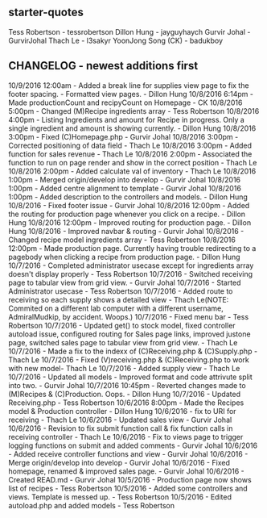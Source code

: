 ## starter-quotes

Tess Robertson - tessrobertson
Dillon Hung - jayguyhaych
Gurvir Johal - GurvirJohal
Thach Le - l3sakyr
YoonJong Song (CK) - badukboy

CHANGELOG - newest additions first
--------------------------------------
10/9/2016 12:00am - Added a break line for supplies view page to fix the footer spacing.
                  - Formatted view pages. - Dillon Hung
10/8/2016 6:14pm - Made productionCount and recipyCount on Homepage - CK
10/8/2016 5:00pm - Changed (M)Recipe ingredients array - Tess Robertson 
10/8/2016 4:00pm - Listing Ingredients and amount for Recipe in progress. Only a single ingredient and amount is showing currently. - Dillon Hung
10/8/2016 3:00pm - Fixed (C)Homepage.php - Gurvir Johal
10/8/2016 3:00pm - Corrected positioning of data field - Thach Le
10/8/2016 3:00pm - Added function for sales revenue - Thach Le
10/8/2016 2:00pm - Associated the function to run on page render and show in the correct position - Thach Le
10/8/2016 2:00pm - Added calculate val of inventory - Thach Le
10/8/2016 1:00pm - Merged origin/develop into develop - Gurvir Johal
10/8/2016 1:00pm - Added centre alignment to template - Gurvir Johal
10/8/2016 1:00pm - Added description to the controllers and models. - Dillon Hung
10/8/2016 - Fixed footer issue - Gurvir Johal
10/8/2016 12:00pm - Added the routing for production page whenever you click on a recipe. - Dillon Hung
10/8/2016 12:00pm - Improved routing for production page. - Dillon Hung
10/8/2016 - Improved navbar & routing - Gurvir Johal
10/8/2016 - Changed recipe model ingredients array - Tess Robertson
10/8/2016 12:00pm - Made production page. Currently having trouble redirecting to a pagebody when clicking a recipe from production page. - Dillon Hung
10/7/2016 - Completed administrator usecase except for ingredients array doesn't display properly - Tess Robertson
10/7/2016 - Switched receiving page to tabular view from grid view. - Gurvir Johal
10/7/2016 - Started Administrator usecase - Tess Robertson
10/7/2016 - Added route to receiving so each supply shows a detailed view - Thach Le(NOTE: Commited on a different lab computer with a different username, AdmiralMudkip, by accident. Woops.) 
10/7/2016 - Fixed menu bar - Tess Robertson
10/7/2016 - Updated get() to stock model, fixed controller autoload issue, configured routing for Sales page links, improved justone page, switched sales page to tabular view from grid view. - Thach Le
10/7/2016 - Made a fix to the indexx of (C)Receiving.php & (C)Supply.php - Thach Le
10/7/2016 - Fixed (V)receiving.php & (C)Receiving.php  to work with new model- Thach Le
10/7/2016 - Added supply view - Thach Le
10/7/2016 - Updated all models
          - Improved format and code attrivute split into two. - Gurvir Johal
10/7/2016 10:45pm - Reverted changes made to (M)Recipes & (C)Production. Oops. - Dillon Hung
10/7/2016 - Updated Receiving.php - Tess Robertson
10/6/2016 8:00pm - Made the Recipes model & Production controller - Dillon Hung
10/6/2016 - fix to URI for receiving - Thach Le
10/6/2016 - Updated sales view - Gurvir Johal
10/6/2016 - Revision to fix submit function call & fix function calls in receiving controller - Thach Le
10/6/2016 - Fix to views page to trigger logging functions on submit and added comments - Gurvir Johal
10/6/2016 - Added receive controller functions and view - Gurvir Johal
10/6/2016 - Merge origin/develop into develop - Gurvir Johal
10/6/2016 - Fixed homepage, renamed & improved sales page. - Gurvir Johal
10/6/2016 - Created READ.md - Gurvir Johal
10/5/2016 - Production page now shows list of recipes - Tess Robertson
10/5/2016 - Added some controllers and views. Template is messed up. - Tess Robertson
10/5/2016 - Edited autoload.php and added models - Tess Robertson


